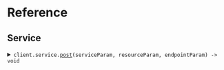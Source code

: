 # Reference
## Service
<details><summary><code>client.service.<a href="/src/api/resources/service/client/Client.ts">post</a>(serviceParam, resourceParam, endpointParam) -> void</code></summary>
<dl>
<dd>

#### 🔌 Usage

<dl>
<dd>

<dl>
<dd>

```typescript
await client.service.post("serviceParam", "resourceParam", 1);

```
</dd>
</dl>
</dd>
</dl>

#### ⚙️ Parameters

<dl>
<dd>

<dl>
<dd>

**serviceParam:** `string` 
    
</dd>
</dl>

<dl>
<dd>

**resourceParam:** `string` 
    
</dd>
</dl>

<dl>
<dd>

**endpointParam:** `number` 
    
</dd>
</dl>

<dl>
<dd>

**requestOptions:** `Service.RequestOptions` 
    
</dd>
</dl>
</dd>
</dl>


</dd>
</dl>
</details>
